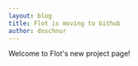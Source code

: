 ```yaml
---
layout: blog
title: Flot is moving to Github
author: dnschnur
---
```


Welcome to Flot's new project page!
